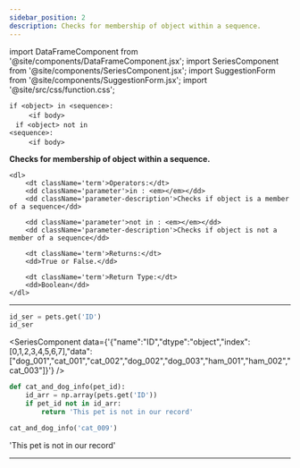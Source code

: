 ```yaml
---
sidebar_position: 2
description: Checks for membership of object within a sequence.
---
```


import DataFrameComponent from '@site/components/DataFrameComponent.jsx';
import SeriesComponent from '@site/components/SeriesComponent.jsx';
import SuggestionForm from '@site/components/SuggestionForm.jsx';
import '@site/src/css/function.css';

<code>if \<object\> in \<sequence\>: <br/></code>
&nbsp;&nbsp;&nbsp;&nbsp;&nbsp;&nbsp; <code> \<if body\> <br/> </code>
<code>if \<object\> not in \<sequence\>: <br/></code>
&nbsp;&nbsp;&nbsp;&nbsp;&nbsp;&nbsp; <code> \<if body\> </code>

<div className='base'>
    <p><strong>Checks for membership of object within a sequence.</strong></p>

    <dl>
        <dt className='term'>Operators:</dt>
        <dd className='parameter'>in : <em></em></dd>
        <dd className='parameter-description'>Checks if object is a member of a sequence</dd>

        <dd className='parameter'>not in : <em></em></dd>
        <dd className='parameter-description'>Checks if object is not a member of a sequence</dd>

        <dt className='term'>Returns:</dt>
        <dd>True or False.</dd>

        <dt className='term'>Return Type:</dt>
        <dd>Boolean</dd>
    </dl>
</div>

---

```python
id_ser = pets.get('ID')
id_ser
```

<SeriesComponent data={'{"name":"ID","dtype":"object","index":[0,1,2,3,4,5,6,7],"data":["dog_001","cat_001","cat_002","dog_002","dog_003","ham_001","ham_002","cat_003"]}'} />

```python
def cat_and_dog_info(pet_id):
    id_arr = np.array(pets.get('ID'))
    if pet_id not in id_arr:
        return 'This pet is not in our record'
```

```python
cat_and_dog_info('cat_009')
```

'This pet is not in our record'



---
<SuggestionForm/>